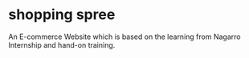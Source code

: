 # shopping spree

An E-commerce Website which is based on the learning from Nagarro Internship and hand-on training.
